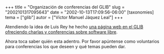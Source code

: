 +++
title = "Organización de conferencias del GLIB"
slug = "2002101317095643"
date = "2002-10-13T17:09:56-06:00"
[taxonomies]
tema = ["glib"]
autor = ["Víctor Manuel Jáquez Leal"]
+++

Atendiendo la idea de Luis Rey he hecho [una página web en el GLIB
ofreciendo charlas y conferencias sobre software
libre](projects/conferencias).

Ahora toca saber quién esta adentro. Por favor apúntense como
voluntarios para conferencias los que deseen y qué temas pueden dar.

